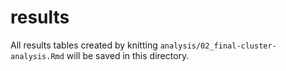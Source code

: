# results

All results tables created by knitting `analysis/02_final-cluster-analysis.Rmd` will be saved in this directory.
